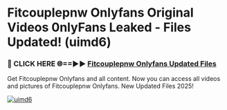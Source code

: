 # Fitcouplepnw Onlyfans Original Videos 0nlyFans Leaked - Files Updated! (uimd6)

<h3>🔴 CLICK HERE 🌐==►► <a href="https://tinyurl.com/brd5kh86" rel="nofollow">Fitcouplepnw Onlyfans Updated Files</a></h3>

Get Fitcouplepnw Onlyfans and all content. Now you can access all videos and pictures of Fitcouplepnw Onlyfans. New Updated Files 2025!

[![uimd6](https://i.imgur.com/K7sEzmb.gif)](https://tinyurl.com/brd5kh86)
